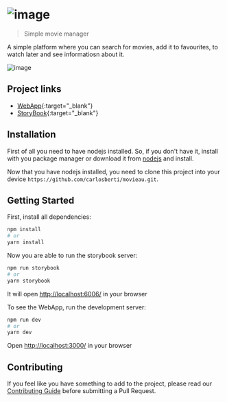 # ![image](https://user-images.githubusercontent.com/22118601/118424506-bf44a600-b69d-11eb-8e36-ce9de7890ac4.png)

> Simple movie manager

A simple platform where you can search for movies, add it to favourites, to watch later and see informatiosn about it.

![image](https://user-images.githubusercontent.com/22118601/118424621-ebf8bd80-b69d-11eb-9b28-a4979dbf796d.png)


## Project links

- [WebApp](https://movieau.carlosberti.dev/){:target="_blank"}
- [StoryBook](https://storybook.movieau.carlosberti.dev/){:target="_blank"}

## Installation

First of all you need to have nodejs installed. So, if you don't have it, install with you package manager or download it from [nodejs](https://nodejs.org/en/) and install.

Now that you have nodejs installed, you need to clone this project into your device `https://github.com/carlosberti/movieau.git`.

## Getting Started

First, install all dependencies:

```bash
npm install
# or
yarn install
```

Now you are able to run the storybook server:

```bash
npm run storybook
# or
yarn storybook
```

It will open [http://localhost:6006/](http://localhost:6006/) in your browser

To see the WebApp, run the development server:

```bash
npm run dev
# or
yarn dev
```

Open [http://localhost:3000/](http://localhost:3000/) in your browser

## Contributing

If you feel like you have something to add to the project, please read our [Contributing Guide](CONTRIBUTING.md) before submitting a Pull Request.
